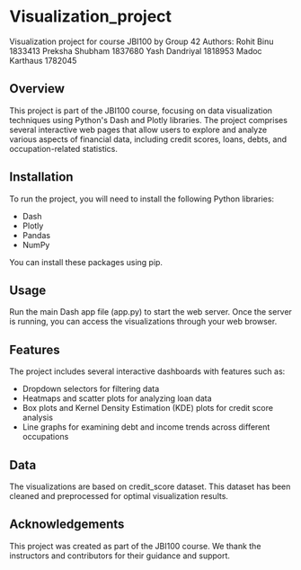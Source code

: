 # Visualization_project
Visualization project for course JBI100 by Group 42
Authors: 
Rohit Binu 1833413
Preksha Shubham 1837680
Yash Dandriyal 1818953
Madoc Karthaus 1782045

## Overview
This project is part of the JBI100 course, focusing on data visualization techniques using Python's Dash and Plotly libraries. The project comprises several interactive web pages that allow users to explore and analyze various aspects of financial data, including credit scores, loans, debts, and occupation-related statistics.

## Installation
To run the project, you will need to install the following Python libraries:
- Dash
- Plotly
- Pandas
- NumPy

You can install these packages using pip.


## Usage
Run the main Dash app file (app.py) to start the web server. Once the server is running, you can access the visualizations through your web browser.

## Features
The project includes several interactive dashboards with features such as:
- Dropdown selectors for filtering data
- Heatmaps and scatter plots for analyzing loan data
- Box plots and Kernel Density Estimation (KDE) plots for credit score analysis
- Line graphs for examining debt and income trends across different occupations

## Data
The visualizations are based on credit_score dataset. This dataset has been cleaned and preprocessed for optimal visualization results.

## Acknowledgements
This project was created as part of the JBI100 course. We thank the instructors and contributors for their guidance and support.
